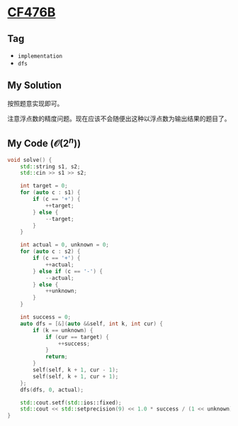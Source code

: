 # [CF476B](https://mirror.codeforces.com/problemset/problem/476/B)

## Tag
- `implementation`
- `dfs`

## My Solution
按照题意实现即可。

注意浮点数的精度问题。现在应该不会随便出这种以浮点数为输出结果的题目了。


## My Code ($\mathcal{O}(2^n)$)
```cpp
void solve() {
    std::string s1, s2;
    std::cin >> s1 >> s2;

    int target = 0;
    for (auto c : s1) {
        if (c == '+') {
            ++target;
        } else {
            --target;
        }
    }

    int actual = 0, unknown = 0;
    for (auto c : s2) {
        if (c == '+') {
            ++actual;
        } else if (c == '-') {
            --actual;
        } else {
            ++unknown;
        }
    }

    int success = 0;
    auto dfs = [&](auto &&self, int k, int cur) {
        if (k == unknown) {
            if (cur == target) {
                ++success;
            }
            return;
        }
        self(self, k + 1, cur - 1);
        self(self, k + 1, cur + 1);
    };
    dfs(dfs, 0, actual);

    std::cout.setf(std::ios::fixed);
    std::cout << std::setprecision(9) << 1.0 * success / (1 << unknown) << '\n';
}
```
